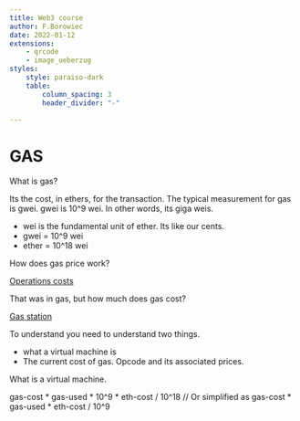 ```yaml
---
title: Web3 course
author: F.Borowiec
date: 2022-01-12
extensions:
    - qrcode
    - image_ueberzug
styles:
    style: paraiso-dark
    table:
        column_spacing: 3
        header_divider: "-"

---
```


# GAS

What is gas?

Its the cost, in ethers, for the transaction. The typical measurement for gas is gwei. gwei is 10^9 wei. In other words, its giga weis.

* wei is the fundamental unit of ether. Its like our cents.
* gwei = 10^9 wei
* ether = 10^18 wei

How does gas price work?

[Operations costs](https://github.com/crytic/evm-opcodes)

That was in gas, but how much does gas cost?

[Gas station](ethgasstation.info)

To understand you need to understand two things.

* what a virtual machine is
* The current cost of gas. Opcode and its associated prices.

What is a virtual machine.

gas-cost * gas-used * 10^9 * eth-cost / 10^18
// Or simplified as
gas-cost * gas-used * eth-cost / 10^9
